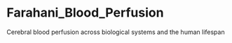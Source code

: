 # Farahani_Blood_Perfusion
Cerebral blood perfusion across biological systems and the human lifespan
